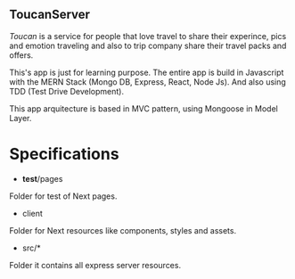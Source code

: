 
## ToucanServer

*Toucan* is a service for people that love travel to share their experince, pics and emotion traveling and also to trip company share their travel packs and offers.

This's app is just for learning purpose. The entire app is build in Javascript with the MERN Stack (Mongo DB, Express, React, Node Js). And also using TDD (Test Drive Development).

This app arquitecture is based in MVC pattern, using Mongoose in Model Layer.

# Specifications

- __test__/pages

Folder for test of Next pages.

- client 

Folder for Next resources like components, styles and assets.

- src/*

Folder it contains all express server resources.

